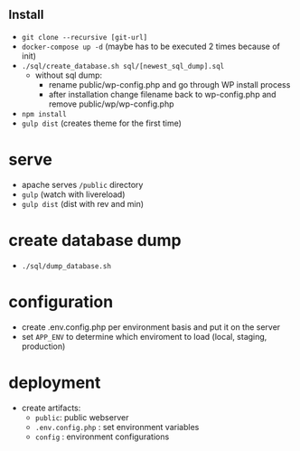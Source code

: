 ## Install

- `git clone --recursive [git-url]`
- `docker-compose up -d` (maybe has to be executed 2 times because of init)
- `./sql/create_database.sh sql/[newest_sql_dump].sql`
    - without sql dump:
        - rename public/wp-config.php and go through WP install process
        - after installation change filename back to wp-config.php and remove public/wp/wp-config.php
- `npm install`
- `gulp dist` (creates theme for the first time)

# serve

- apache serves `/public` directory
- `gulp` (watch with livereload)
- `gulp dist` (dist with rev and min)

# create database dump

- `./sql/dump_database.sh`

# configuration

- create .env.config.php per environment basis and put it on the server
- set `APP_ENV` to determine which enviroment to load (local, staging, production)


# deployment

- create artifacts:
    - `public`: public webserver
    - `.env.config.php` : set environment variables
    - `config` : environment configurations
